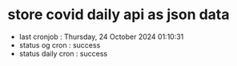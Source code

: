 # store covid daily api as json data

- last cronjob : Thursday, 24 October 2024 01:10:31
- status og cron : success
- status daily cron : success
      
      